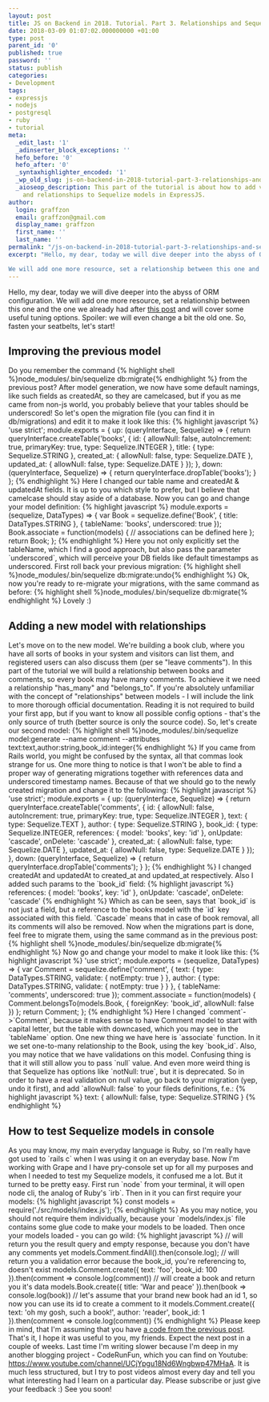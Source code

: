 ```yaml
---
layout: post
title: JS on Backend in 2018. Tutorial. Part 3. Relationships and Sequelize ORM tuning.
date: 2018-03-09 01:07:02.000000000 +01:00
type: post
parent_id: '0'
published: true
password: ''
status: publish
categories:
- Development
tags:
- expressjs
- nodejs
- postgresql
- ruby
- tutorial
meta:
  _edit_last: '1'
  _adinserter_block_exceptions: ''
  hefo_before: '0'
  hefo_after: '0'
  _syntaxhighlighter_encoded: '1'
  _wp_old_slug: js-on-backend-in-2018-tutorial-part-3-relationships-and-tuning-of-sequelize-orm
  _aioseop_description: This part of the tutorial is about how to add validations
    and relationships to Sequelize models in ExpressJS.
author:
  login: graffzon
  email: graffzon@gmail.com
  display_name: graffzon
  first_name: ''
  last_name: ''
permalink: "/js-on-backend-in-2018-tutorial-part-3-relationships-and-sequelize-orm-tuning/"
excerpt: "Hello, my dear, today we will dive deeper into the abyss of ORM configuration.

We will add one more resource, set a relationship between this one and the one we already had after this post and will cover some useful tuning options. Spoiler: we will even change a bit the old one. So, fasten your seatbelts, let’s start!"
---
```


Hello, my dear, today we will dive deeper into the abyss of ORM configuration.
We will add one more resource, set a relationship between this one and the one we already had after <a href="http://zonov.me/js-on-backend-in-2018-tutorial-part-2-adding-a-database-and-sequelize-orm/" target="_blank" rel="noopener">this post</a> and will cover some useful tuning options. Spoiler: we will even change a bit the old one. So, fasten your seatbelts, let's start!
<!--more-->
<h2>Improving the previous model</h2>
Do you remember the command
{% highlight shell %}node_modules/.bin/sequelize db:migrate{% endhighlight %}
from the previous post? After model generation, we now have some default namings, like such fields as createdAt, so they are camelcased, but if you as me came from non-js world, you probably believe that your tables should be underscored! So let's open the migration file (you can find it in db/migrations) and edit it to make it look like this:
{% highlight javascript %}
'use strict';
module.exports = {
  up: (queryInterface, Sequelize) => {
    return queryInterface.createTable('books', {
      id: {
        allowNull: false,
        autoIncrement: true,
        primaryKey: true,
        type: Sequelize.INTEGER
      },
      title: {
        type: Sequelize.STRING
      },
      created_at: {
        allowNull: false,
        type: Sequelize.DATE
      },
      updated_at: {
        allowNull: false,
        type: Sequelize.DATE
      }
    });
  },
  down: (queryInterface, Sequelize) => {
    return queryInterface.dropTable('books');
  }
};
{% endhighlight %}
Here I changed our table name and createdAt & updatedAt fields. It is up to you which style to prefer, but I believe that camelcase should stay aside of a database.
Now you can go and change your model definition:
{% highlight javascript %}
module.exports = (sequelize, DataTypes) => {
  var Book = sequelize.define('Book', {
    title: DataTypes.STRING
  }, { tableName: 'books', underscored: true });
  Book.associate = function(models) {
    // associations can be defined here
  };
  return Book;
};
{% endhighlight %}
Here you not only explicitly set the tableName, which I find a good approach, but also pass the parameter `underscored`, which will perceive your DB fields like default timestamps as underscored. First roll back your previous migration:
{% highlight shell %}node_modules/.bin/sequelize db:migrate:undo{% endhighlight %}
Ok, now you're ready to re-migrate your migrations, with the same command as before:
{% highlight shell %}node_modules/.bin/sequelize db:migrate{% endhighlight %}
Lovely :)
<h2>Adding a new model with relationships</h2>
Let's move on to the new model. We're building a book club, where you have all sorts of books in your system and visitors can list them, and registered users can also discuss them (per se "leave comments"). In this part of the tutorial we will build a relationship between books and comments, so every book may have many comments. To achieve it we need a relationship "has_many" and "belongs_to". If you're absolutely unfamiliar with the concept of "relationships" between models - I will include the link to more thorough official documentation. Reading it is not required to build your first app, but if you want to know all possible config options - that's the only source of truth (better source is only the source code).
So, let's create our second model:
{% highlight shell %}node_modules/.bin/sequelize model:generate --name comment --attributes text:text,author:string,book_id:integer{% endhighlight %}
If you came from Rails world, you might be confused by the syntax, all that commas look strange for us. One more thing to notice is that I won't be able to find a proper way of generating migrations together with references data and underscored timestamp names. Because of that we should go to the newly created migration and change it to the following:
{% highlight javascript %}
'use strict';
module.exports = {
  up: (queryInterface, Sequelize) => {
    return queryInterface.createTable('comments', {
      id: {
        allowNull: false,
        autoIncrement: true,
        primaryKey: true,
        type: Sequelize.INTEGER
      },
      text: {
        type: Sequelize.TEXT
      },
      author: {
        type: Sequelize.STRING
      },
      book_id: {
        type: Sequelize.INTEGER,
        references: {
          model: 'books',
          key: 'id'
        },
        onUpdate: 'cascade',
        onDelete: 'cascade'
      },
      created_at: {
        allowNull: false,
        type: Sequelize.DATE
      },
      updated_at: {
        allowNull: false,
        type: Sequelize.DATE
      }
    });
  },
  down: (queryInterface, Sequelize) => {
    return queryInterface.dropTable('comments');
  }
};
{% endhighlight %}
I changed createdAt and updatedAt to created_at and updated_at respectively. Also I added such params to the `book_id` field:
{% highlight javascript %}
references: {
  model: 'books',
  key: 'id'
},
onUpdate: 'cascade',
onDelete: 'cascade'
{% endhighlight %}
Which as can be seen, says that `book_id` is not just a field, but a reference to the books model with the `id` key associated with this field. `Cascade` means that in case of book removal, all its comments will also be removed.
Now when the migrations part is done, feel free to migrate them, using the same command as in the previous post:
{% highlight shell %}node_modules/.bin/sequelize db:migrate{% endhighlight %}
Now go and change your model to make it look like this:
{% highlight javascript %}
'use strict';
module.exports = (sequelize, DataTypes) => {
  var Comment = sequelize.define('comment', {
    text: {
      type: DataTypes.STRING,
      validate: {
        notEmpty: true
      }
    },
    author: {
      type: DataTypes.STRING,
      validate: {
        notEmpty: true
      }
    }
  }, { tableName: 'comments', underscored: true });
  comment.associate = function(models) {
    Comment.belongsTo(models.Book, { foreignKey: 'book_id', allowNull: false })
  };
  return Comment;
};
{% endhighlight %}
Here I changed `comment`->`Comment`, because it makes sense to have Comment model to start with capital letter, but the table with downcased, which you may see in the `tableName` option. One new thing we have here is `associate` function. In it we set one-to-many relationship to the Book, using the key `book_id`. Also, you may notice that we have validations on this model. Confusing thing is that it will still allow you to pass `null` value. And even more weird thing is that Sequelize has options like `notNull: true`, but it is deprecated. So in order to have a real validation on null value, go back to your migration (yep, undo it first), and add `allowNull: false` to your fileds definitions, f.e.:
{% highlight javascript %}
text: {
  allowNull: false,
  type: Sequelize.STRING
}
{% endhighlight %}
<h2>How to test Sequelize models in console</h2>
As you may know, my main everyday language is Ruby, so I'm really have got used to `rails c` when I was using it on an everyday base. Now I'm working with Grape and I have pry-console set up for all my purposes and when I needed to test my Sequelize models, it confused me a lot. But it turned to be pretty easy.
First run `node` from your terminal, it will open node cli, the analog of Ruby's `irb`.
Then in it you can first require your models:
{% highlight javascript %}
const models = require('./src/models/index.js');
{% endhighlight %}
As you may notice, you should not require them individually, because your `models/index.js` file contains some glue code to make your models to be loaded. Then once your models loaded - you can go wild:
{% highlight javascript %}
// will return you the result query and empty response, because you don't have any comments yet
models.Comment.findAll().then(console.log);
// will return you a validation error because the book_id, you're referencing to, doesn't exist
models.Comment.create({ text: 'foo', book_id: 100 }).then(comment => console.log(comment))
// will create a book and return you it's data
models.Book.create({ title: 'War and peace' }).then(book => console.log(book))
// let's assume that your brand new book had an id 1, so now you can use its id to create a comment to it
models.Comment.create({ text: 'oh my gosh, such a book!', author: 'reader', book_id: 1 }).then(comment => console.log(comment))
{% endhighlight %}
Please keep in mind, that I'm assuming that you have <a href="http://zonov.me/js-on-backend-in-2018-tutorial-part-2-adding-a-database-and-sequelize-orm/" target="_blank" rel="noopener">a code from the previous post</a>.
That's it, I hope it was useful to you, my friends. Expect the next post in a couple of weeks. Last time I'm writing slower because I'm deep in my another blogging project - CodeRunFun, which you can find on Youtube: <a href="https://www.youtube.com/channel/UCjYpgu18Nd6Wngbwp47MHaA" target="_blank" rel="noopener">https://www.youtube.com/channel/UCjYpgu18Nd6Wngbwp47MHaA</a>. It is much less structured, but I try to post videos almost every day and tell you what interesting had I learn on a particular day. Please subscribe or just give your feedback :)
See you soon!		
